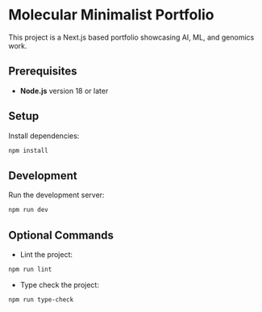 # Molecular Minimalist Portfolio

This project is a Next.js based portfolio showcasing AI, ML, and genomics work.

## Prerequisites

- **Node.js** version 18 or later

## Setup

Install dependencies:

```bash
npm install
```

## Development

Run the development server:

```bash
npm run dev
```

## Optional Commands

- Lint the project:

```bash
npm run lint
```

- Type check the project:

```bash
npm run type-check
```
